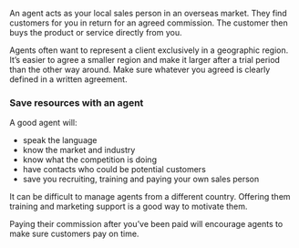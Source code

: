 An agent acts as your local sales person in an overseas market. They find customers for you in return for an agreed commission. The customer then buys the product or service directly from you.  

Agents often want to represent a client exclusively in a geographic region. It&rsquo;s easier to agree a smaller region and make it larger after a trial period than the other way around. Make sure whatever you agreed is clearly defined in a written agreement.

### Save resources with an agent

A good agent will: 

- speak the language
- know the market and industry
- know what the competition is doing
- have contacts who could be potential customers
- save you recruiting, training and paying your own sales person

It can be difficult to manage agents from a different country. Offering them training and marketing support is a good way to motivate them. 

Paying their commission after you&rsquo;ve been paid will encourage agents to make sure customers pay on time. 
